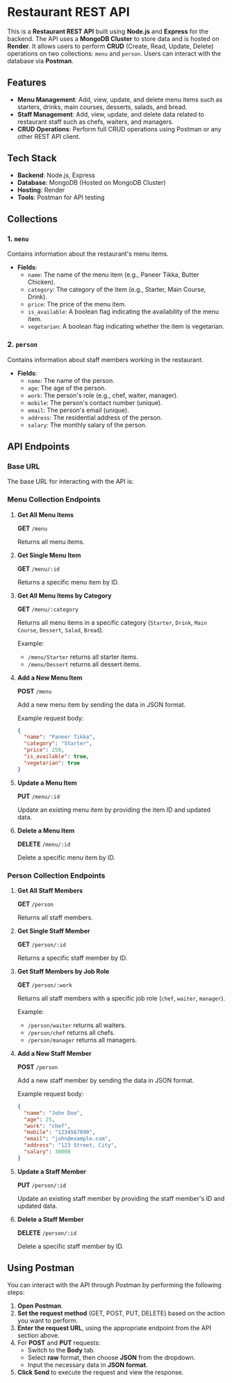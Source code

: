 # Restaurant REST API

This is a **Restaurant REST API** built using **Node.js** and **Express** for the backend. The API uses a **MongoDB Cluster** to store data and is hosted on **Render**. It allows users to perform **CRUD** (Create, Read, Update, Delete) operations on two collections: `menu` and `person`. Users can interact with the database via **Postman**.

## Features

- **Menu Management**: Add, view, update, and delete menu items such as starters, drinks, main courses, desserts, salads, and bread.
- **Staff Management**: Add, view, update, and delete data related to restaurant staff such as chefs, waiters, and managers.
- **CRUD Operations**: Perform full CRUD operations using Postman or any other REST API client.

## Tech Stack

- **Backend**: Node.js, Express
- **Database**: MongoDB (Hosted on MongoDB Cluster)
- **Hosting**: Render
- **Tools**: Postman for API testing

## Collections

### 1. `menu`
Contains information about the restaurant's menu items.

- **Fields**:
  - `name`: The name of the menu item (e.g., Paneer Tikka, Butter Chicken).
  - `category`: The category of the item (e.g., Starter, Main Course, Drink).
  - `price`: The price of the menu item.
  - `is_available`: A boolean flag indicating the availability of the menu item.
  - `vegetarian`: A boolean flag indicating whether the item is vegetarian.

### 2. `person`
Contains information about staff members working in the restaurant.

- **Fields**:
  - `name`: The name of the person.
  - `age`: The age of the person.
  - `work`: The person's role (e.g., chef, waiter, manager).
  - `mobile`: The person's contact number (unique).
  - `email`: The person's email (unique).
  - `address`: The residential address of the person.
  - `salary`: The monthly salary of the person.

 ## API Endpoints

### Base URL

The base URL for interacting with the API is: 


### Menu Collection Endpoints

1. **Get All Menu Items**

   **GET** `/menu`

   Returns all menu items.

2. **Get Single Menu Item**

   **GET** `/menu/:id`

   Returns a specific menu item by ID.

3. **Get All Menu Items by Category**

   **GET** `/menu/:category`

   Returns all menu items in a specific category (`Starter`, `Drink`, `Main Course`, `Dessert`, `Salad`, `Bread`).

   Example: 
   - `/menu/Starter` returns all starter items.
   - `/menu/Dessert` returns all dessert items.

4. **Add a New Menu Item**

   **POST** `/menu`

   Add a new menu item by sending the data in JSON format.

   Example request body:
   ```json
   {
     "name": "Paneer Tikka",
     "category": "Starter",
     "price": 250,
     "is_available": true,
     "vegetarian": true
   }
5. **Update a Menu Item**

   **PUT** `/menu/:id`

   Update an existing menu item by providing the item ID and updated data.

7. **Delete a Menu Item**

   **DELETE** `/menu/:id`

   Delete a specific menu item by ID.

### Person Collection Endpoints

1. **Get All Staff Members**

   **GET** `/person`

   Returns all staff members.

2. **Get Single Staff Member**

   **GET** `/person/:id`

   Returns a specific staff member by ID.

3. **Get Staff Members by Job Role**

   **GET** `/person/:work`

   Returns all staff members with a specific job role (`chef`, `waiter`, `manager`).

   Example: 
   - `/person/waiter` returns all waiters.
   - `/person/chef` returns all chefs.
   - `/person/manager` returns all managers.

4. **Add a New Staff Member**

   **POST** `/person`

   Add a new staff member by sending the data in JSON format.

   Example request body:
   ```json
   {
     "name": "John Doe",
     "age": 25,
     "work": "chef",
     "mobile": "1234567890",
     "email": "john@example.com",
     "address": "123 Street, City",
     "salary": 30000
   }

5. **Update a Staff Member**
   
   **PUT** `/person/:id`

   Update an existing staff member by providing the staff member's ID and updated data.

6. **Delete a Staff Member**

   **DELETE** `/person/:id`

   Delete a specific staff member by ID.

## Using Postman

You can interact with the API through Postman by performing the following steps:

1. **Open Postman**.
2. **Set the request method** (GET, POST, PUT, DELETE) based on the action you want to perform.
3. **Enter the request URL**, using the appropriate endpoint from the API section above.
4. For **POST** and **PUT** requests:
   - Switch to the **Body** tab.
   - Select **raw** format, then choose **JSON** from the dropdown.
   - Input the necessary data in **JSON format**.
5. **Click Send** to execute the request and view the response.



  
